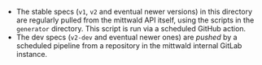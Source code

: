- The stable specs (`v1`, `v2` and eventual newer versions) in this directory are regularly pulled from the mittwald API itself, using the scripts in the `generator` directory. This script is run via a scheduled GitHub action.
- The dev specs (`v2-dev` and eventual newer ones) are _pushed_ by a scheduled pipeline from a repository in the mittwald internal GitLab instance.
